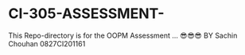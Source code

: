 # CI-305-ASSESSMENT-
This Repo-directory is for the OOPM Assessment ... 😎😎😎 
BY Sachin Chouhan
    0827CI201161
